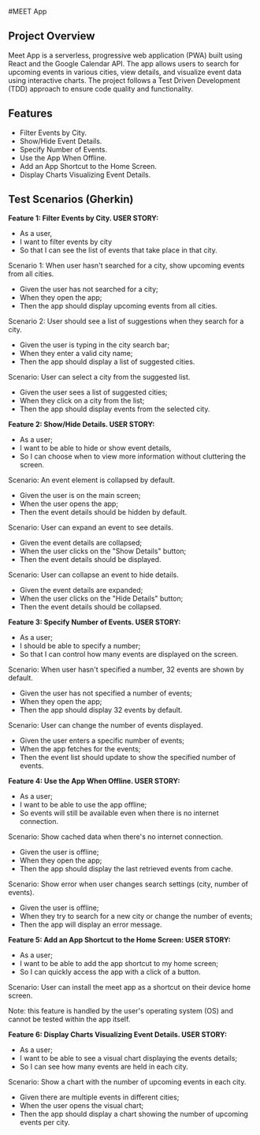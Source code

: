 #MEET App

## Project Overview

Meet App is a serverless, progressive web application (PWA) built using React and the Google Calendar API. The app allows users to search for upcoming events in various cities, view details, and visualize event data using interactive charts. The project follows a Test Driven Development (TDD) approach to ensure code quality and functionality.

## Features

- Filter Events by City.
- Show/Hide Event Details.
- Specify Number of Events.
- Use the App When Offline.
- Add an App Shortcut to the Home Screen.
- Display Charts Visualizing Event Details.

## Test Scenarios (Gherkin)

**Feature 1: Filter Events by City. USER STORY:**

- As a user,
- I want to filter events by city
- So that I can see the list of events that take place in that city.

Scenario 1: When user hasn't searched for a city, show upcoming events from all cities.

- Given the user has not searched for a city;
- When they open the app;
- Then the app should display upcoming events from all cities.

Scenario 2: User should see a list of suggestions when they search for a city.

- Given the user is typing in the city search bar;
- When they enter a valid city name;
- Then the app should display a list of suggested cities.

Scenario: User can select a city from the suggested list.

- Given the user sees a list of suggested cities;
- When they click on a city from the list;
- Then the app should display events from the selected city.

**Feature 2: Show/Hide Details. USER STORY:**

- As a user;
- I want to be able to hide or show event details,
- So I can choose when to view more information without cluttering the screen.

Scenario: An event element is collapsed by default.

- Given the user is on the main screen;
- When the user opens the app;
- Then the event details should be hidden by default.

Scenario: User can expand an event to see details.

- Given the event details are collapsed;
- When the user clicks on the "Show Details" button;
- Then the event details should be displayed.

Scenario: User can collapse an event to hide details.

- Given the event details are expanded;
- When the user clicks on the "Hide Details" button;
- Then the event details should be collapsed.

**Feature 3: Specify Number of Events. USER STORY:**

- As a user;
- I should be able to specify a number;
- So that I can control how many events are displayed on the screen.

Scenario: When user hasn't specified a number, 32 events are shown by default.

- Given the user has not specified a number of events;
- When they open the app;
- Then the app should display 32 events by default.

Scenario: User can change the number of events displayed.

- Given the user enters a specific number of events;
- When the app fetches for the events;
- Then the event list should update to show the specified number of events.

**Feature 4: Use the App When Offline. USER STORY:**

- As a user;
- I want to be able to use the app offline;
- So events will still be available even when there is no internet connection.

Scenario: Show cached data when there's no internet connection.

- Given the user is offline;
- When they open the app;
- Then the app should display the last retrieved events from cache.

Scenario: Show error when user changes search settings (city, number of events).

- Given the user is offline;
- When they try to search for a new city or change the number of events;
- Then the app will display an error message.

**Feature 5: Add an App Shortcut to the Home Screen: USER STORY:**

- As a user;
- I want to be able to add the app shortcut to my home screen;
- So I can quickly access the app with a click of a button.

Scenario: User can install the meet app as a shortcut on their device home screen.

Note: this feature is handled by the user's operating system (OS) and cannot be tested within the app itself.

**Feature 6: Display Charts Visualizing Event Details. USER STORY:**

- As a user;
- I want to be able to see a visual chart displaying the events details;
- So I can see how many events are held in each city.

Scenario: Show a chart with the number of upcoming events in each city.

- Given there are multiple events in different cities;
- When the user opens the visual chart;
- Then the app should display a chart showing the number of upcoming events per city.

